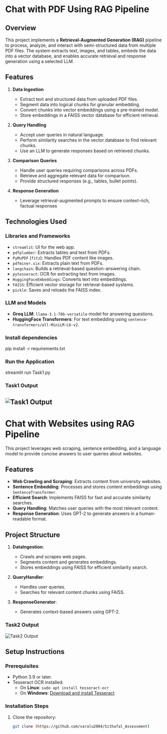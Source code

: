 
# Chat with PDF Using RAG Pipeline
## Overview
This project implements a **Retrieval-Augmented Generation (RAG)** pipeline to process, analyze, and interact with semi-structured data from multiple PDF files. The system extracts text, images, and tables, embeds the data into a vector database, and enables accurate retrieval and response generation using a selected LLM.
## Features
1. **Data Ingestion**  
   - Extract text and structured data from uploaded PDF files.  
   - Segment data into logical chunks for granular embedding.  
   - Convert chunks into vector embeddings using a pre-trained model.  
   - Store embeddings in a FAISS vector database for efficient retrieval.  

2. **Query Handling**  
   - Accept user queries in natural language.  
   - Perform similarity searches in the vector database to find relevant chunks.  
   - Use an LLM to generate responses based on retrieved chunks.  

3. **Comparison Queries**  
   - Handle user queries requiring comparisons across PDFs.  
   - Retrieve and aggregate relevant data for comparison.  
   - Provide structured responses (e.g., tables, bullet points).  

4. **Response Generation**  
   - Leverage retrieval-augmented prompts to ensure context-rich, factual responses

## Technologies Used

### Libraries and Frameworks
- `streamlit`: UI for the web app.
- `pdfplumber`: Extracts tables and text from PDFs.
- `PyMuPDF` (`fitz`): Handles PDF content like images.
- `pdfminer.six`: Extracts plain text from PDFs.
- `langchain`: Builds a retrieval-based question-answering chain.
- `pytesseract`: OCR for extracting text from images.
- `HuggingFaceEmbeddings`: Converts text into embeddings.
- `FAISS`: Efficient vector storage for retrieval-based systems.
- `pickle`: Saves and reloads the FAISS index.

### LLM and Models
- **Groq LLM**: `llama-3.1-70b-versatile` model for answering questions.
- **HuggingFace Transformers**: For text embedding using `sentence-transformers/all-MiniLM-L6-v2`.
### Install dependencies
  pip install -r requirements.txt
### Run the Application
streamlit run Task1.py

### Task1 Output
![Task1 Output](https://i.postimg.cc/QMKw7ZPH/Screenshot-262.png)
---
# Chat with Websites using RAG Pipeline

This project leverages web scraping, sentence embedding, and a language model to provide concise answers to user queries about websites.

## Features
- **Web Crawling and Scraping**: Extracts content from university websites.
- **Sentence Embedding**: Processes and stores content embeddings using `SentenceTransformer`.
- **Efficient Search**: Implements FAISS for fast and accurate similarity searches.
- **Query Handling**: Matches user queries with the most relevant content.
- **Response Generation**: Uses GPT-2 to generate answers in a human-readable format.

## Project Structure
1. **DataIngestion**:
   - Crawls and scrapes web pages.
   - Segments content and generates embeddings.
   - Stores embeddings using FAISS for efficient similarity search.

2. **QueryHandler**:
   - Handles user queries.
   - Searches for relevant content chunks using FAISS.

3. **ResponseGenerator**:
   - Generates context-based answers using GPT-2.

### Task2 Output
![Task2 Output](https://i.postimg.cc/Kj1MGQ4S/output2.jpg)

## Setup Instructions

### Prerequisites
- Python 3.9 or later.
- Tesseract OCR installed:
  - On **Linux**: `sudo apt install tesseract-ocr`
  - On **Windows**: [Download and install Tesseract](https://github.com/tesseract-ocr/tesseract)

### Installation Steps

1. Clone the repository:
   ```bash
   git clone (https://github.com/varalu2004/Sithafal_Assessment)

